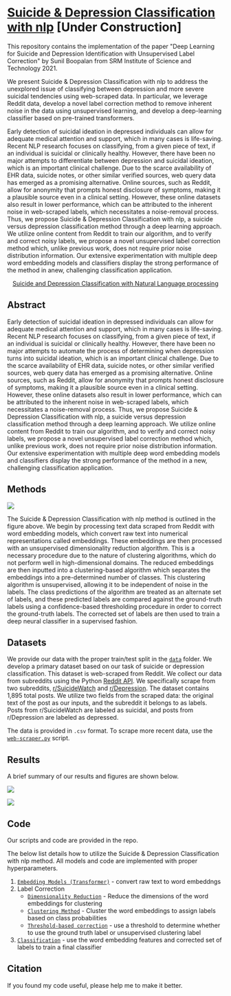 # [Suicide & Depression Classification with nlp](https://SunilBoopalan.github.io/SDCNL/) [Under Construction]

This repository contains the implementation of the paper "Deep Learning for Suicide and Depression Identification with Unsupervised Label Correction" by Sunil Boopalan from SRM Institute of Science and Technology 2021.

We present Suicide & Depression Classification with nlp to address the unexplored issue of classifying between depression and more severe suicidal tendencies using web-scraped data. In particular, we leverage Reddit data, develop a novel label correction method to remove inherent noise in the data using unsupervised learning, and develop a deep-learning classifier based on pre-trained transformers.


Early detection of suicidal ideation in depressed individuals can allow for adequate medical attention and support, which in many cases is life-saving. Recent NLP research focuses on classifying, from a given piece of text, if an individual is suicidal or clinically healthy. However, there have been no major attempts to differentiate between depression and suicidal ideation, which is an important clinical challenge. Due to the scarce availability of EHR data, suicide notes, or other similar verified sources, web query data has emerged as a promising alternative. Online sources, such as Reddit, allow for anonymity that prompts honest disclosure of symptoms, making it a plausible source even in a clinical setting. However, these online datasets also result in lower performance, which can be attributed to the inherent noise in web-scraped labels, which necessitates a noise-removal process. Thus, we propose Suicide & Depression Classification with nlp, a suicide versus depression classification method through a deep learning approach. We utilize online content from Reddit to train our algorithm, and to verify and correct noisy labels, we propose a novel unsupervised label correction method which, unlike previous work, does not require prior noise distribution information. Our extensive experimentation with multiple deep word embedding models and classifiers display the strong performance of the method in anew, challenging classification application.

<p align="center">
    <a href="">
        <img src=""alt=""/>
        <br />
         Suicide and Depression Classification with Natural Language processing
    </a>
</p>

## Abstract
  
Early detection of suicidal ideation in depressed individuals can allow for adequate medical attention and support, which in many cases is life-saving. Recent NLP research focuses on classifying, from a given piece of text, if an individual is suicidal or clinically healthy. However, there have been no major attempts to automate the process of determining when depression turns into suicidal ideation, which is an important clinical challenge. Due to the scarce availability of EHR data, suicide notes, or other similar verified sources, web query data has emerged as a promising alternative. Online sources, such as Reddit, allow for anonymity that prompts honest disclosure of symptoms, making it a plausible source even in a clinical setting. However, these online datasets also result in lower performance, which can be attributed to the inherent noise in web-scraped labels, which necessitates a noise-removal process. Thus, we propose Suicide & Depression Classification with nlp, a suicide versus depression classification method through a deep learning approach. We utilize online content from Reddit to train our algorithm, and to verify and correct noisy labels, we propose a novel unsupervised label correction method which, unlike previous work, does not require prior noise distribution information. Our extensive experimentation with multiple deep word embedding models and classifiers display the strong performance of the method in a new, challenging classification application.

## Methods

![](https://github.com/SunilBoopalan/Suicide-Depression-Classification-with-nlp/blob/main/figs/pipeline.png?raw=true)

The Suicide & Depression Classification with nlp method is outlined in the figure above. We begin by processing text data scraped from Reddit with word embedding models, which convert raw text into numerical representations called embeddings. These embeddings are then processed with an unsupervised dimensionality reduction algorithm. This is a necessary procedure due to the nature of clustering algorithms, which do not perform well in high-dimensional domains. The reduced embeddings are then inputted into a clustering-based algorithm which separates the embeddings into a pre-determined number of classes. This clustering algorithm is unsupervised, allowing it to be independent of noise in the labels. The class predictions of the algorithm are treated as an alternate set of labels, and these predicted labels are compared against the ground-truth labels using a confidence-based thresholding procedure in order to correct the ground-truth labels. The corrected set of labels are then used to train a deep neural classifier in a supervised fashion.

## Datasets

We provide our data with the proper train/test split in the [```data```](https://github.com/SunilBoopalan/Suicide-Depression-Classification-with-nlp/tree/main/data) folder. We develop a primary dataset based on our task of suicide or depression classification. This dataset is web-scraped from Reddit. We collect our data from subreddits using the Python [Reddit API](https://www.reddit.com/wiki/api). We specifically scrape from two subreddits, [r/SuicideWatch](https://www.reddit.com/r/SuicideWatch/) and [r/Depression](https://www.reddit.com/r/depression/). The dataset contains 1,895 total posts. We utilize two fields from the scraped data: the original text of the post as our inputs, and the subreddit it belongs to as labels. Posts from r/SuicideWatch are labeled as suicidal, and posts from r/Depression are labeled as depressed.

The data is provided in ```.csv``` format. To scrape more recent data, use the [```web-scraper.py```](https://github.com/SunilBoopalan/Suicide-Depression-Classification-with-nlp/blob/main/web-scraper.py) script.

## Results

A brief summary of our results and figures are shown below.

![](https://github.com/SunilBoopalan/Suicide-Depression-Classification-with-nlp/blob/main/figs/finalroc.png?raw=true)

![](https://github.com/SunilBoopalan/Suicide-Depression-Classification-with-nlp/blob/main/figs/finaltable.png?raw=true)

## Code

Our scripts and code are provided in the repo. 

The below list details how to utilize the Suicide & Depression Classification with nlp method. All models and code are implemented with proper hyperparameters.

1. [```Embedding Models (Transformer)```](https://github.com/SunilBoopalan/Suicide-Depression-Classification-with-nlp/blob/main/word_embeddings.py) - convert raw text to word embeddngs
2. Label Correction
    - [```Dimensionality Reduction```](https://github.com/SunilBoopalan/Suicide-Depression-Classification-with-nlp/blob/main/clustering-based-label-correction.py) - Reduce the dimensions of the word embeddings for clustering
    - [```Clustering Method```](https://github.com/SunilBoopalan/Suicide-Depression-Classification-with-nlp/blob/main/clustering-based-label-correction.py) - Cluster the word embeddings to assign labels based on class probabilities
    - [```Threshold-based correction```](https://github.com/SunilBoopalan/Suicide-Depression-Classification-with-nlp/blob/main/threshold-based-correction.py) - use a threshold to determine whether to use the ground truth label or unsupervised clustering label
3. [```Classification```](https://github.com/SunilBoopalan/Suicide-Depression-Classification-with-nlp/blob/main/classifiers.py) - use the word embedding features and corrected set of labels to train a final classifier

## Citation

If you found my code useful, please help me to make it better.
